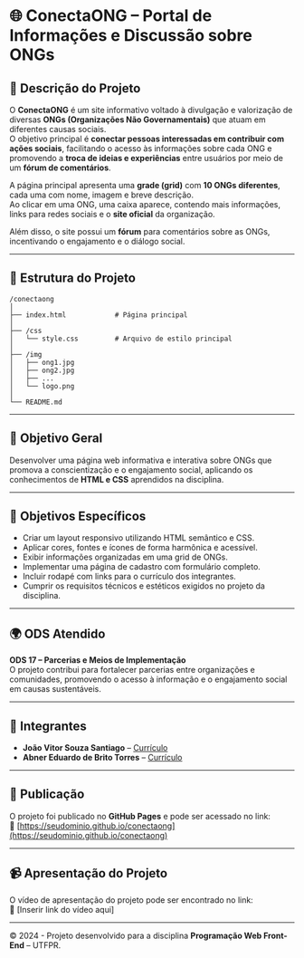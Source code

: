 # 🌐 ConectaONG – Portal de Informações e Discussão sobre ONGs

## 📘 Descrição do Projeto

O **ConectaONG** é um site informativo voltado à divulgação e valorização de diversas **ONGs (Organizações Não Governamentais)** que atuam em diferentes causas sociais.  
O objetivo principal é **conectar pessoas interessadas em contribuir com ações sociais**, facilitando o acesso às informações sobre cada ONG e promovendo a **troca de ideias e experiências** entre usuários por meio de um **fórum de comentários**.

A página principal apresenta uma **grade (grid)** com **10 ONGs diferentes**, cada uma com nome, imagem e breve descrição.  
Ao clicar em uma ONG, uma caixa aparece, contendo mais informações, links para redes sociais e o **site oficial** da organização.

Além disso, o site possui um **fórum** para comentários sobre as ONGs, incentivando o engajamento e o diálogo social.

---

## 📄 Estrutura do Projeto

```
/conectaong
│
├── index.html            # Página principal
│
├── /css
│   └── style.css         # Arquivo de estilo principal
│
├── /img
│   ├── ong1.jpg
│   ├── ong2.jpg
│   ├── ...
│   └── logo.png
│
└── README.md
```

---

## 🎯 Objetivo Geral

Desenvolver uma página web informativa e interativa sobre ONGs que promova a conscientização e o engajamento social, aplicando os conhecimentos de **HTML e CSS** aprendidos na disciplina.

---

## 🧩 Objetivos Específicos

- Criar um layout responsivo utilizando HTML semântico e CSS.  
- Aplicar cores, fontes e ícones de forma harmônica e acessível.  
- Exibir informações organizadas em uma grid de ONGs.  
- Implementar uma página de cadastro com formulário completo.  
- Incluir rodapé com links para o currículo dos integrantes.  
- Cumprir os requisitos técnicos e estéticos exigidos no projeto da disciplina.  

---

## 🌍 ODS Atendido

**ODS 17 – Parcerias e Meios de Implementação**  
O projeto contribui para fortalecer parcerias entre organizações e comunidades, promovendo o acesso à informação e o engajamento social em causas sustentáveis.

---

## 👥 Integrantes

- **João Vitor Souza Santiago** – [Currículo](#)  
- **Abner Eduardo de Brito Torres** – [Currículo](#)  

---

## 🚀 Publicação

O projeto foi publicado no **GitHub Pages** e pode ser acessado no link:  
🔗 [https://seudominio.github.io/conectaong](https://seudominio.github.io/conectaong)

---

## 📹 Apresentação do Projeto

O vídeo de apresentação do projeto pode ser encontrado no link:  
🎥 [Inserir link do vídeo aqui]

---

© 2024 - Projeto desenvolvido para a disciplina **Programação Web Front-End** – UTFPR.
